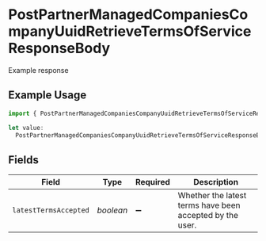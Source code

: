 # PostPartnerManagedCompaniesCompanyUuidRetrieveTermsOfServiceResponseBody

Example response

## Example Usage

```typescript
import { PostPartnerManagedCompaniesCompanyUuidRetrieveTermsOfServiceResponseBody } from "gusto-embedded/models/operations";

let value:
  PostPartnerManagedCompaniesCompanyUuidRetrieveTermsOfServiceResponseBody = {};
```

## Fields

| Field                                                    | Type                                                     | Required                                                 | Description                                              |
| -------------------------------------------------------- | -------------------------------------------------------- | -------------------------------------------------------- | -------------------------------------------------------- |
| `latestTermsAccepted`                                    | *boolean*                                                | :heavy_minus_sign:                                       | Whether the latest terms have been accepted by the user. |
